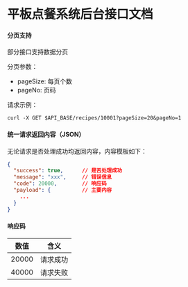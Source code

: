 # 平板点餐系统后台接口文档

#### 分页支持

部分接口支持数据分页

分页参数：

* pageSize: 每页个数
* pageNo: 页码

请求示例：

```shell
curl -X GET $API_BASE/recipes/10001?pageSize=20&pageNo=1
```

#### 统一请求返回内容（JSON）

无论请求是否处理成功均返回内容，内容模板如下：

```json
{
  "success": true,      // 是否处理成功
  "message": "xxx",     // 错误信息
  "code": 20000,        // 响应码
  "payload": {          // 主要内容
    ...
  }
}
```

#### 响应码

| 数值  | 含义     |
| ----- | -------- |
| 20000 | 请求成功 |
| 40000 | 请求失败 |
